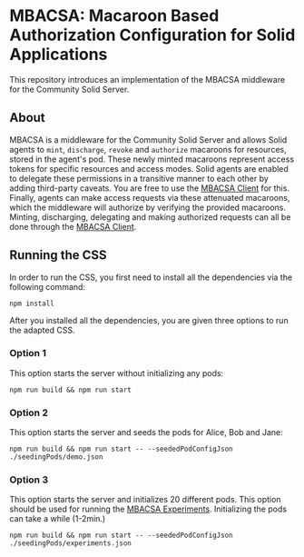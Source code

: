 # MBACSA: Macaroon Based Authorization Configuration for Solid Applications

This repository introduces an implementation of the MBACSA middleware 
for the Community Solid Server.

## About

MBACSA is a middleware for the Community Solid Server and allows Solid agents
to `mint`, `discharge`, `revoke` and `authorize` macaroons for resources, stored in the agent's pod. These newly minted macaroons represent access tokens for specific resources and access modes. Solid agents are enabled to delegate these permissions in a transitive manner to each other by adding third-party caveats. You are free to use the [MBACSA Client](https://github.com/RubenLauwaert/mbacsa-client) for this. Finally, agents can make access requests via these attenuated macaroons, which the middleware will authorize by verifying the provided macaroons. Minting, discharging, delegating and making authorized requests can all be done through the [MBACSA Client](https://github.com/RubenLauwaert/mbacsa-client).


## Running the CSS

In order to run the CSS, you first need to install all the dependencies via the following command:

`npm install`

After you installed all the dependencies, you are given three options to run the adapted CSS.

### Option 1
This option starts the server without initializing any pods:

`npm run build && npm run start`

### Option 2

This option starts the server and seeds the pods for Alice, Bob and Jane:

`npm run build && npm run start -- --seededPodConfigJson ./seedingPods/demo.json`


### Option 3

This option starts the server and initializes 20 different pods. This option should be used for running the [MBACSA Experiments](https://github.com/RubenLauwaert/mbacsa-experiments). Initializing the pods can take a while (1-2min.)

`npm run build && npm run start -- --seededPodConfigJson ./seedingPods/experiments.json`



